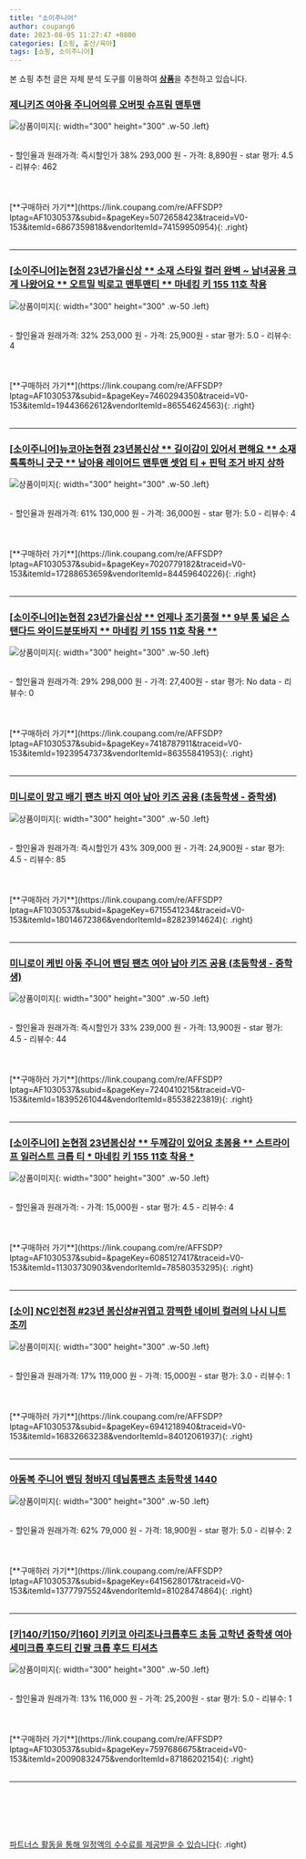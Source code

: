 ```yaml
---
title: "소이주니어"
author: coupang6
date: 2023-08-05 11:27:47 +0800
categories: [쇼핑, 출산/육아]
tags: [쇼핑, 소이주니어]
---
```


본 쇼핑 추천 글은 자체 분석 도구를 이용하여 [**상품**](https://link.coupang.com/a/bao1ui)을 추천하고 있습니다.

### [제니키즈 여아용 주니어의류 오버핏 슈프림 맨투맨](https://link.coupang.com/re/AFFSDP?lptag=AF1030537&subid=&pageKey=5072658423&traceid=V0-153&itemId=6867359818&vendorItemId=74159950954)

![상품이미지](https://thumbnail6.coupangcdn.com/thumbnails/remote/230x230ex/image/rs_quotation_api/mv9qanzw/1ac926b1eee7485ab55129bab6019ce1.jpg){: width="300" height="300" .w-50 .left}


<br>
- 할인율과 원래가격: 즉시할인가 38%  293,000   원
- 가격: 8,890원
- star 평가: 4.5
- 리뷰수: 462
<br>
<br>
<br>
<br>
[**구매하러 가기**](https://link.coupang.com/re/AFFSDP?lptag=AF1030537&subid=&pageKey=5072658423&traceid=V0-153&itemId=6867359818&vendorItemId=74159950954){: .right}
<br>
<br>

---

### [[소이주니어]논현점 23년가을신상 ** 소재 스타일 컬러 완벽 ~ 남녀공용 크게 나왔어요 ** 오트밀 빅로고 맨투맨티 ** 마네킹 키 155 11호 착용](https://link.coupang.com/re/AFFSDP?lptag=AF1030537&subid=&pageKey=7460294350&traceid=V0-153&itemId=19443662612&vendorItemId=86554624563)

![상품이미지](https://thumbnail8.coupangcdn.com/thumbnails/remote/230x230ex/image/vendor_inventory/e7fc/23ddc61a11728d4acd6d6f12f5f2214a1b50802ee1bf6cace177777b9253.jpg){: width="300" height="300" .w-50 .left}


<br>
- 할인율과 원래가격: 32%  253,000   원
- 가격: 25,900원
- star 평가: 5.0
- 리뷰수: 4
<br>
<br>
<br>
<br>
[**구매하러 가기**](https://link.coupang.com/re/AFFSDP?lptag=AF1030537&subid=&pageKey=7460294350&traceid=V0-153&itemId=19443662612&vendorItemId=86554624563){: .right}
<br>
<br>

---

### [[소이주니어]뉴코아논현점 23년봄신상 ** 길이감이 있어서 편해요 ** 소재 톡톡하니 굿굿 ** 남아용 레이어드 맨투맨 셋업 티 + 핀턱 조거 바지 상하](https://link.coupang.com/re/AFFSDP?lptag=AF1030537&subid=&pageKey=7020779182&traceid=V0-153&itemId=17288653659&vendorItemId=84459640226)

![상품이미지](https://thumbnail10.coupangcdn.com/thumbnails/remote/230x230ex/image/vendor_inventory/eccd/ee8188d5f7addebf6e1037f2b22a71037775e82235221724e983c52c1294.jpg){: width="300" height="300" .w-50 .left}


<br>
- 할인율과 원래가격: 61%  130,000   원
- 가격: 36,000원
- star 평가: 5.0
- 리뷰수: 4
<br>
<br>
<br>
<br>
[**구매하러 가기**](https://link.coupang.com/re/AFFSDP?lptag=AF1030537&subid=&pageKey=7020779182&traceid=V0-153&itemId=17288653659&vendorItemId=84459640226){: .right}
<br>
<br>

---

### [[소이주니어]논현점 23년가을신상 ** 언제나 조기품절 ** 9부 통 넓은 스탠다드 와이드분또바지 ** 마네킹 키 155 11호 착용 **](https://link.coupang.com/re/AFFSDP?lptag=AF1030537&subid=&pageKey=7418787911&traceid=V0-153&itemId=19239547373&vendorItemId=86355841953)

![상품이미지](https://thumbnail9.coupangcdn.com/thumbnails/remote/230x230ex/image/vendor_inventory/f0a5/3cdae03462447bc73d5226199ed383cb40b8e39c43af3df0d729b68b471e.jpg){: width="300" height="300" .w-50 .left}


<br>
- 할인율과 원래가격: 29%  298,000   원
- 가격: 27,400원
- star 평가: No data
- 리뷰수: 0
<br>
<br>
<br>
<br>
[**구매하러 가기**](https://link.coupang.com/re/AFFSDP?lptag=AF1030537&subid=&pageKey=7418787911&traceid=V0-153&itemId=19239547373&vendorItemId=86355841953){: .right}
<br>
<br>

---

### [미니로이 망고 배기 팬츠 바지 여아 남아 키즈 공용 (초등학생 - 중학생)](https://link.coupang.com/re/AFFSDP?lptag=AF1030537&subid=&pageKey=6715541234&traceid=V0-153&itemId=18014672386&vendorItemId=82823914624)

![상품이미지](https://thumbnail6.coupangcdn.com/thumbnails/remote/230x230ex/image/vendor_inventory/8512/590274aa95b31ff0c115897b86a48f6dfdf0326c125d1493addcf6a04907.jpg){: width="300" height="300" .w-50 .left}


<br>
- 할인율과 원래가격: 즉시할인가 43%  309,000   원
- 가격: 24,900원
- star 평가: 4.5
- 리뷰수: 85
<br>
<br>
<br>
<br>
[**구매하러 가기**](https://link.coupang.com/re/AFFSDP?lptag=AF1030537&subid=&pageKey=6715541234&traceid=V0-153&itemId=18014672386&vendorItemId=82823914624){: .right}
<br>
<br>

---

### [미니로이 케빈 아동 주니어 밴딩 팬츠 여아 남아 키즈 공용 (초등학생 - 중학생)](https://link.coupang.com/re/AFFSDP?lptag=AF1030537&subid=&pageKey=7240410215&traceid=V0-153&itemId=18395261044&vendorItemId=85538223819)

![상품이미지](https://thumbnail9.coupangcdn.com/thumbnails/remote/230x230ex/image/vendor_inventory/a057/45a73b68148b2e6ce696b4bca2bc28593b078154313258da6b99e5a86ec9.jpg){: width="300" height="300" .w-50 .left}


<br>
- 할인율과 원래가격: 즉시할인가 33%  239,000   원
- 가격: 13,900원
- star 평가: 4.5
- 리뷰수: 44
<br>
<br>
<br>
<br>
[**구매하러 가기**](https://link.coupang.com/re/AFFSDP?lptag=AF1030537&subid=&pageKey=7240410215&traceid=V0-153&itemId=18395261044&vendorItemId=85538223819){: .right}
<br>
<br>

---

### [[소이주니어] 논현점 23년봄신상 ** 두께감이 있어요 초봄용 ** 스트라이프 일러스트 크롭 티 * 마네킹 키 155 11호 착용 *](https://link.coupang.com/re/AFFSDP?lptag=AF1030537&subid=&pageKey=6085127417&traceid=V0-153&itemId=11303730903&vendorItemId=78580353295)

![상품이미지](https://thumbnail9.coupangcdn.com/thumbnails/remote/230x230ex/image/vendor_inventory/3796/ad2f272fff59d16a0f1d7d2ed5a1469c2d51a7046d75a8117592109a28ba.jpg){: width="300" height="300" .w-50 .left}


<br>
- 할인율과 원래가격: 
- 가격: 15,000원
- star 평가: 4.5
- 리뷰수: 4
<br>
<br>
<br>
<br>
[**구매하러 가기**](https://link.coupang.com/re/AFFSDP?lptag=AF1030537&subid=&pageKey=6085127417&traceid=V0-153&itemId=11303730903&vendorItemId=78580353295){: .right}
<br>
<br>

---

### [[소이] NC인천점 #23년 봄신상#귀엽고 깜찍한 네이비 컬러의 나시 니트 조끼](https://link.coupang.com/re/AFFSDP?lptag=AF1030537&subid=&pageKey=6941218940&traceid=V0-153&itemId=16832663238&vendorItemId=84012061937)

![상품이미지](https://thumbnail10.coupangcdn.com/thumbnails/remote/230x230ex/image/vendor_inventory/e757/c48887b04fbe57fde89824e05a60848d4b8bb8278ce4c0718fed502ae2f3.jpg){: width="300" height="300" .w-50 .left}


<br>
- 할인율과 원래가격: 17%  119,000   원
- 가격: 15,000원
- star 평가: 3.0
- 리뷰수: 1
<br>
<br>
<br>
<br>
[**구매하러 가기**](https://link.coupang.com/re/AFFSDP?lptag=AF1030537&subid=&pageKey=6941218940&traceid=V0-153&itemId=16832663238&vendorItemId=84012061937){: .right}
<br>
<br>

---

### [아동복 주니어 밴딩 청바지 데님통팬츠 초등학생 1440](https://link.coupang.com/re/AFFSDP?lptag=AF1030537&subid=&pageKey=6415628017&traceid=V0-153&itemId=13777975524&vendorItemId=81028474864)

![상품이미지](https://thumbnail7.coupangcdn.com/thumbnails/remote/230x230ex/image/vendor_inventory/fde6/7bd4814f438fdb3595d871970750c0f3bc98eb29ffd1b359bec40543d5e8.jpg){: width="300" height="300" .w-50 .left}


<br>
- 할인율과 원래가격: 62%  79,000   원
- 가격: 18,900원
- star 평가: 5.0
- 리뷰수: 2
<br>
<br>
<br>
<br>
[**구매하러 가기**](https://link.coupang.com/re/AFFSDP?lptag=AF1030537&subid=&pageKey=6415628017&traceid=V0-153&itemId=13777975524&vendorItemId=81028474864){: .right}
<br>
<br>

---

### [[키140/키150/키160] 키키코 아리조나크롭후드 초등 고학년 중학생 여아 세미크롭 후드티 긴팔 크롭 후드 티셔츠](https://link.coupang.com/re/AFFSDP?lptag=AF1030537&subid=&pageKey=7597686675&traceid=V0-153&itemId=20090832475&vendorItemId=87186202154)

![상품이미지](https://thumbnail6.coupangcdn.com/thumbnails/remote/230x230ex/image/vendor_inventory/7be3/7eca169d7c82f64f037630fe8a6a86a33d04fd13c1877de619d9160f611f.png){: width="300" height="300" .w-50 .left}


<br>
- 할인율과 원래가격: 13%  116,000   원
- 가격: 25,200원
- star 평가: 5.0
- 리뷰수: 1
<br>
<br>
<br>
<br>
[**구매하러 가기**](https://link.coupang.com/re/AFFSDP?lptag=AF1030537&subid=&pageKey=7597686675&traceid=V0-153&itemId=20090832475&vendorItemId=87186202154){: .right}
<br>
<br>

---
<br><br><br><br><br> [파트너스 활동을 통해 일정액의 수수료를 제공받을 수 있습니다](https://link.coupang.com/a/bao1ui){: .right}